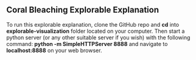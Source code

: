 ## Coral Bleaching Explorable Explanation

To run this explorable explanation, clone the GitHub repo and **cd** into **explorable-visualization** folder located on your computer. Then start a python server (or any other suitable server if you wish) with the following command: **python -m SimpleHTTPServer 8888** and navigate to **localhost:8888** on your web browser.